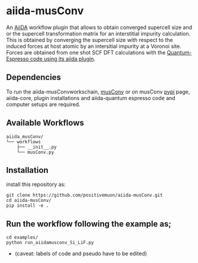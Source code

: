# aiida-musConv

An [AiiDA](www.aiida.net) workflow plugin that allows to obtain  converged supercell size and or the supercell transformation matrix for an interstitial impurity calculation. This is obtained by converging the supercell size with respect to the induced forces at host atomic by an intersitial impurity at a Voronoi site. Forces are obtained from one shot SCF DFT calculations with  the [Quantum-Espresso code using its aiida plugin](https://aiida-quantumespresso.readthedocs.io/en/latest/).


## Dependencies
To run the aiida-musConvworkschain, [musConv](https://github.com/positivemuon/musConv) or on musConv [pypi](https://pypi.org/project/musConv/0.0.1/) page, aiida-core, plugin installations and aiida-quantum espresso code and computer setups are required.


## Available Workflows
```
aiida_musConv/
└── workflows
    ├── __init__.py
    └── musConv.py
```

## Installation 
install this repository as: 

```
git clone https://github.com/positivemuon/aiida-musConv.git
cd aiida-musConv/
pip install -e .
```

## Run the workflow following the example as;
```
cd examples/
python run_aiidamusconv_Si_LiF.py
```
* (caveat: labels of code and pseudo have to be edited)


